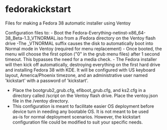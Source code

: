 # fedorakickstart
Files for making a Fedora 38 automatic installer using Ventoy

Configuration files to:
    - Boot the Fedora-Everything-netinst-x86_64-38_Beta-1.3_VTNORMAL.iso from a /Fedora directory on the Ventoy flash drive
        -The _VTNORMAL suffix causes the disk to automatically boot into Normal mode in Ventoy (required for menu replacement)
    - Once booted, the menu will choose the first option ("0" in the grub menu files) after 1 second timeout. This bypasses the need for a 
       media check.
    - The Fedora installer will then kick off automatically, destroying everything on the first hard drive and installing Fedora 38 with KDE. It will 
       be configured with US keyboard layout, America/Phoenix timezone, and an administrative user named 'kickstart' with a password of 
       'kickstart'.

- Place the bootgrub2_grub.cfg, efiboot_grub.cfg, and ks2.cfg in a directory called /script on the Ventoy flash drive. Place the ventoy.json file 
   in the /ventoy directory.
- This configuration is meant to facilitate easier OS deployment before device turn in needing any bootable OS. It is not meant to be used   
   as-is for normal deployment scenarios. However, the kickstart configuration file could be modified to suit your specific needs.
